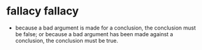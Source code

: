 # fallacy fallacy

- because a bad argument is made for a conclusion, the conclusion must be false; or because a bad argument has been made against a conclusion, the conclusion must be true.